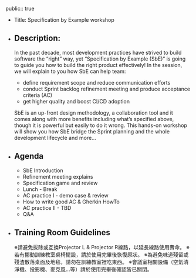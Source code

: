public:: true

- Title: Specification by Example workshop
- ## Description:
  In the past decade, most development practices have strived to build software the “right” way, yet “Specification by Example (SbE)” is going to guide you how to build the right product effectively! In the session, we will explain to you how SbE can help team:
  * define requirement scope and reduce communication efforts
  * conduct Sprint backlog refinement meeting and produce acceptance criteria (AC)
  * get higher quality and boost CI/CD adoption
  
  SbE is an up-front design methodology, a collaboration tool and it comes along with more benefits including what’s specified above, though it is powerful but easily to do it wrong. This hands-on workshop will show you how SbE bridge the Sprint planning and the whole development lifecycle and more...
- ## Agenda
  * SbE Introduction
  * Refinement meeting explains
  * Specification game and review
  * Lunch - Break
  * AC practice I - demo case & review
  * How to write good AC & Gherkin HowTo
  * AC practice II - TBD
  * Q&A
- ## Training Room Guidelines
  ※請避免拔除或互換Projector L & Projector R線路，以延長線路使用壽命。
  ※若有挪動訓練教室桌椅擺設，請於使用完畢後恢復原狀。
  ※為避免味道殘留或殘渣散落桌面及地毯，請勿在訓練教室裡吃東西。
  ※會議室相關設備（空氣清淨機、投影機、麥克風…等）請於使用完畢後確認皆已關閉。​
